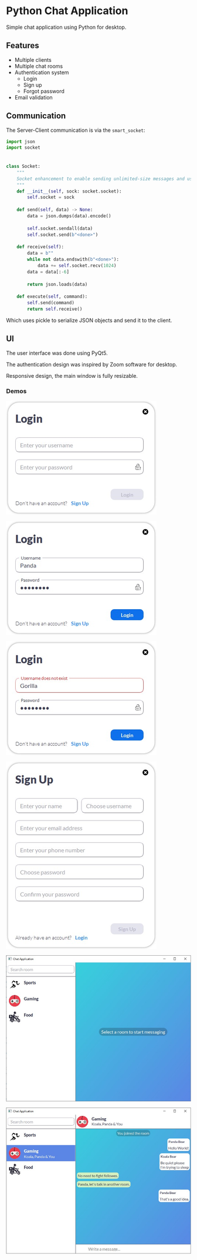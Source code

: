 # Python Chat Application

Simple chat application using Python for desktop.

## Features

* Multiple clients
* Multiple chat rooms
* Authentication system
  * Login
  * Sign up
  * Forgot password
* Email validation

## Communication

The Server-Client communication is via the `smart_socket`:

```python
import json
import socket


class Socket:
    """
    Socket enhancement to enable sending unlimited-size messages and using the json module.
    """
    def __init__(self, sock: socket.socket):
        self.socket = sock

    def send(self, data) -> None:
        data = json.dumps(data).encode()

        self.socket.sendall(data)
        self.socket.send(b"<done>")

    def receive(self):
        data = b""
        while not data.endswith(b"<done>"):
            data += self.socket.recv(1024)
        data = data[:-6]

        return json.loads(data)

    def execute(self, command):
        self.send(command)
        return self.receive()
```

Which uses pickle to serialize JSON objects and send it to the client.

## UI

The user interface was done using PyQt5.

The authentication design was inspired by Zoom software for desktop.

Responsive design, the main window is fully resizable.

### Demos

![](.\demos\login.jpg)

![](.\demos\login-filled.jpg)

![](.\demos\login-error.jpg)

![](.\demos\signup.jpg)

![](.\demos\welcome.jpg)

![](.\demos\room.jpg)
